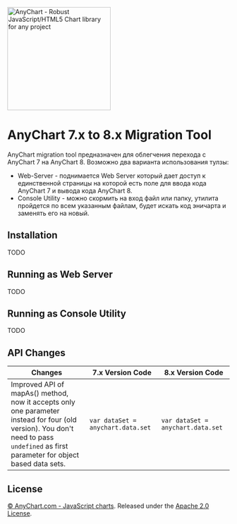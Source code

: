 [<img src="https://cdn.anychart.com/images/logo-transparent-segoe.png?2" width="234px" alt="AnyChart - Robust JavaScript/HTML5 Chart library for any project">](https://anychart.com)

# AnyChart 7.x to 8.x Migration Tool

AnyChart migration tool предназначен для облегчения перехода с AnyChart 7 на AnyChart 8.
Возможно два варианта использования тулзы:
* Web-Server - поднимается Web Server который дает доступ к единственной страницы на которой есть поле для ввода кода AnyChart 7 и вывода кода AnyChart 8.
* Console Utility - можно скормить на вход файл или папку, утилита пройдется по всем указанным файлам, будет искать код эничарта и заменять его на новый.

## Installation
TODO

## Running as Web Server
TODO

## Running as Console Utility
TODO

## API Changes
| Changes | 7.x Version Code  | 8.x Version Code |
| ------------- | ------------- | ------------- |
| Improved API of mapAs() method, now it accepts only one parameter instead for four (old version). You don't need to pass `undefined` as first parameter for object based data sets. | ```var dataSet = anychart.data.set``` | ```var dataSet = anychart.data.set```  |


## License
[© AnyChart.com - JavaScript charts](http://www.anychart.com). Released under the [Apache 2.0 License](https://github.com/anychart/anychart-v7-to-v8-migration-tool/blob/master/LICENSE).
